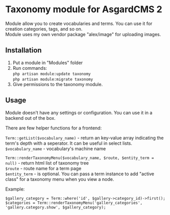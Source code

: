 # Taxonomy module for AsgardCMS 2

Module allow you to create vocabularies and terms. You can use it for creation categories, tags, and so on.  
Module uses my own vendor package "alex/image" for uploading images.

## Installation

1. Put a module in "Modules" folder  
2. Run commands:  
`php artisan module:update taxonomy`  
`php artisan module:migrate taxonomy`  
3. Give permissions to the taxonomy module.  

## Usage

Module doesn't have any settings or configuration. You can use it in a backend out of the box.  

There are few helper functions for a frontend:  

`Term::getList($vocabulary_name)` - return an key-value array indicating the term's depth with a seperator. It can be useful in select lists.  
`$vocabulary_name` - vocabulary's machine name  

`Term::renderTaxonomyMenu($vocabulary_name, $route, $entity_term = null)` - return html list of taxonomy tree  
`$route` - route name for a term page  
`$entity_term` - is optional. You can pass a term instance to add "active class" for a taxonomy menu when you view a node.  

Example:  

```
$gallery_category = Term::where('id', $gallery->category_id)->first();  
$categories = Term::renderTaxonomyMenu('gallery_categories', 'gallery.category.show', $gallery_category);
```
